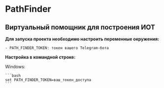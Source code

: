 # PathFinder

## Виртуальный помощник для построения ИОТ

**Для запуска проекта необходимо настроить переменные окружения:**

    - PATH_FINDER_TOKEN: токен вашего Telegram-бота

**Настройка в командной строке:**

Windows:

    ```bash
    set PATH_FINDER_TOKEN=ваш_токен_доступа
    ```
